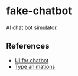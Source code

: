 # fake-chatbot
AI chat bot simulator.

## References
- [UI for chatbot](https://www.csharp.com/article/angular-chatbot/)
- [Type animations](https://medium.com/@nikolovlyudmil/typewriter-animation-in-angular-17-f1c503058d41)
